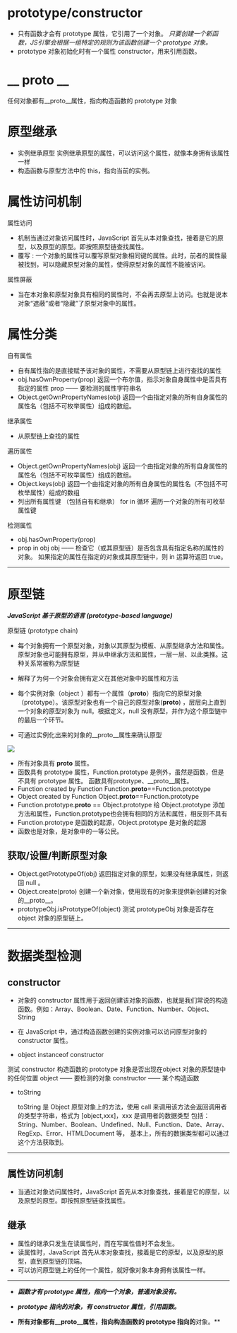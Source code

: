 # prototype/constructor

- 只有函数才会有 prototype 属性，它引用了一个对象。
   *只要创建一个新函数，JS引擎会根据一组特定的规则为该函数创建一个 prototype 对象。*
-  	prototype 对象初始化时有一个属性 constructor，用来引用函数。

 # __ proto __

任何对象都有__proto__属性，指向构造函数的 prototype 对象

# 原型继承

- 实例继承原型
   实例继承原型的属性，可以访问这个属性，就像本身拥有该属性一样
- 构造函数与原型方法中的 this，指向当前的实例。

# 属性访问机制

属性访问

- 机制当通过对象访问属性时，JavaScript 首先从本对象查找，接着是它的原型，以及原型的原型。即按照原型链查找属性。
- 覆写   :        一个对象的属性可以覆写原型对象相同键的属性。此时，前者的属性最被找到，可以隐藏原型对象的属性，使得原型对象的属性不能被访问。

属性屏蔽

- 当在本对象和原型对象具有相同的属性时，不会再去原型上访问。也就是说本对象“遮蔽”或者“隐藏”了原型对象中的属性。

#  属性分类

 自有属性

- 自有属性指的是直接赋予该对象的属性，不需要从原型链上进行查找的属性
- obj.hasOwnProperty(prop) 
   返回一个布尔值，指示对象自身属性中是否具有指定的属性
   prop —— 要检测的属性字符串名 
-  Object.getOwnPropertyNames(obj)
   返回一个由指定对象的所有自身属性的属性名（包括不可枚举属性）组成的数组。

继承属性

- 从原型链上查找的属性

遍历属性

- Object.getOwnPropertyNames(obj)
   		返回一个由指定对象的所有自身属性的属性名（包括不可枚举属性）组成的数组。
-  Object.keys(obj)
  返回一个由指定对象的所有自身属性的属性名（不包括不可枚举属性）组成的数组
- 列出所有属性键 （包括自有和继承）
   for  in 循环
   遍历一个对象的所有可枚举属性键

检测属性

-  obj.hasOwnProperty(prop) 
-  prop  in  obj
   obj —— 检查它（或其原型链）是否包含具有指定名称的属性的对象。
   如果指定的属性在指定的对象或其原型链中，则 in 运算符返回 true。



---

# 原型链

***JavaScript 基于原型的语言 (prototype-based language)***

 原型链 (prototype chain)

- 每个对象拥有一个原型对象，对象以其原型为模板、从原型继承方法和属性。原型对象也可能拥有原型，并从中继承方法和属性，一层一层、以此类推。这种关系常被称为原型链 

-  解释了为何一个对象会拥有定义在其他对象中的属性和方法

  

- 每个实例对象（object ）都有一个属性（__proto__）指向它的原型对象（prototype）。该原型对象也有一个自己的原型对象(__proto__) ，层层向上直到一个对象的原型对象为 null。根据定义，null 没有原型，并作为这个原型链中的最后一个环节。
-  可通过实例化出来的对象的__proto__属性来确认原型

![](http://img.hb.aicdn.com/0a95624c8178ea2ce5d5dac197797a3824c6d2f723045-PFx2Dy)



- 所有对象具有 __proto__ 属性。
-  函数具有 prototype 属性，Function.prototype 是例外，虽然是函数，但是不具有 prototype 属性。
   函数具有prototype、__proto__属性。
-  Function created by Function
   Function.__proto__==Function.prototype
-  Object created  by Function
   Object.__proto__==Function.prototype
-  Function.prototype.__proto__ == Object.prototype
   给 Object.prototype 添加方法和属性，Function.prototype也会拥有相同的方法和属性，相反则不具有
-  Function.prototype 是函数的起源，Object.prototype 是对象的起源
-  函数也是对象，是对象中的一等公民。

## 获取/设置/判断原型对象

- Object.getPrototypeOf(obj) 
   返回指定对象的原型，如果没有继承属性，则返回 null 。
-  Object.create(proto)
   创建一个新对象，使用现有的对象来提供新创建的对象的__proto__。 
-  prototypeObj.isPrototypeOf(object)
   测试 prototypeObj 对象是否存在 object 对象的原型链上。

---

# 数据类型检测

##  constructor

-  对象的 constructor 属性用于返回创建该对象的函数，也就是我们常说的构造函数。例如：Array、Boolean、Date、Function、Number、Object、String

-  在 JavaScript 中，通过构造函数创建的实例对象可以访问原型对象的constructor 属性。

-  object instanceof constructor 

  测试 constructor 构造函数的 prototype 对象是否出现在object 对象的原型链中的任何位置
   object —— 要检测的对象
   constructor —— 某个构造函数 

- toString

  toString 是 Object 原型对象上的方法，使用 call 来调用该方法会返回调用者的类型字符串，格式为 [object,xxx]，xxx 是调用者的数据类型
   包括：String、Number、Boolean、Undefined、Null、Function、Date、Array、RegExp、Error、HTMLDocument 等， 基本上，所有的数据类型都可以通过这个方法获取到。

---

## 属性访问机制
- 当通过对象访问属性时，JavaScript 首先从本对象查找，接着是它的原型，以及原型的原型。即按照原型链查找属性。

## 继承
- 属性的继承只发生在读属性时，而在写属性值时不会发生。
-  读属性时，JavaScript 首先从本对象查找，接着是它的原型，以及原型的原型，直到原型链的顶端。
-  可以访问原型链上的任何一个属性，就好像对象本身拥有该属性一样。

---

-  ***函数才有 prototype 属性，指向一个对象，普通对象没有。***

- ***prototype 指向的对象，有 constructor 属性，引用函数。***

-  **所有对象都有__proto__属性，指向构造函数的 prototype 指向的**对象。**


  

